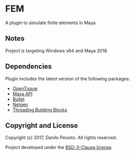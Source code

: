 # FEM
A plugin to simulate finite elements in Maya.

Notes
-----
Project is targeting Windows x64 and Maya 2018.

Dependencies
------------
Plugin includes the latest version of the following packages:

* [OpenTissue](http://www.opentissue.org)
* [Maya API](https://www.autodesk.com/maya)
* [Bullet](http://bulletphysics.org)
* [Netgen](https://ngsolve.org)
* [Threading Building Blocks](https://www.threadingbuildingblocks.org)

Copyright and License
---------------------
Copyright (c) 2017, Danilo Peixoto. All rights reserved.

Project developed under the [BSD-3-Clause license](LICENSE?raw=true).